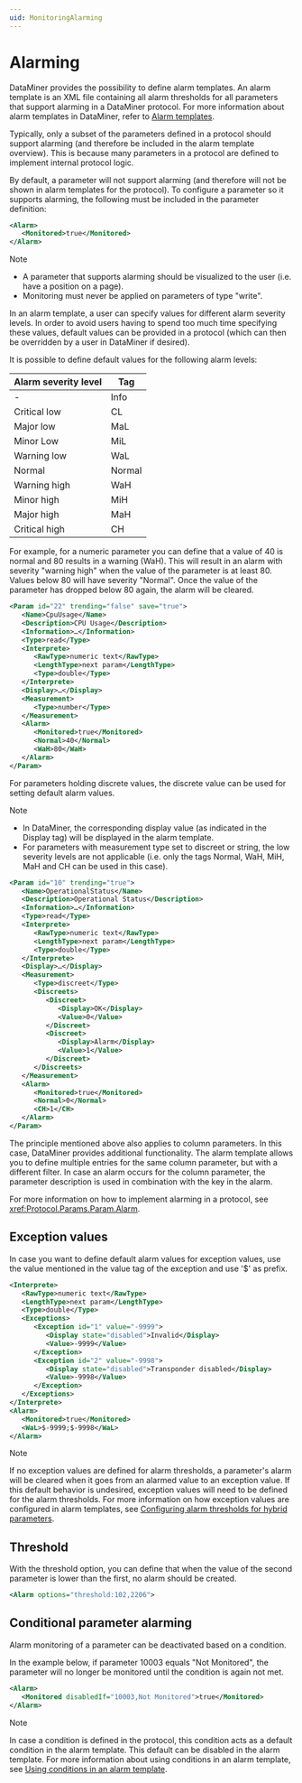 ```yaml
---
uid: MonitoringAlarming
---
```


# Alarming

DataMiner provides the possibility to define alarm templates. An alarm template is an XML file containing all alarm thresholds for all parameters that support alarming in a DataMiner protocol. For more information about alarm templates in DataMiner, refer to [Alarm templates](xref:About_alarm_templates).

Typically, only a subset of the parameters defined in a protocol should support alarming (and therefore be included in the alarm template overview). This is because many parameters in a protocol are defined to implement internal protocol logic.

By default, a parameter will not support alarming (and therefore will not be shown in alarm templates for the protocol). To configure a parameter so it supports alarming, the following must be included in the parameter definition:

```xml
<Alarm>
   <Monitored>true</Monitored>
</Alarm>
```

> [!NOTE]
>
> - A parameter that supports alarming should be visualized to the user (i.e. have a position on a page).
> - Monitoring must never be applied on parameters of type "write".

In an alarm template, a user can specify values for different alarm severity levels. In order to avoid users having to spend too much time specifying these values, default values can be provided in a protocol (which can then be overridden by a user in DataMiner if desired).

It is possible to define default values for the following alarm levels:

|Alarm severity level|Tag|
|--- |--- |
|-|Info|
|Critical low|CL|
|Major low|MaL|
|Minor Low|MiL|
|Warning low|WaL|
|Normal|Normal|
|Warning high|WaH|
|Minor high|MiH|
|Major high|MaH|
|Critical high|CH|

For example, for a numeric parameter you can define that a value of 40 is normal and 80 results in a warning (WaH). This will result in an alarm with severity "warning high" when the value of the parameter is at least 80. Values below 80 will have severity "Normal". Once the value of the parameter has dropped below 80 again, the alarm will be cleared.

```xml
<Param id="22" trending="false" save="true">
   <Name>CpuUsage</Name>
   <Description>CPU Usage</Description>
   <Information>…</Information>
   <Type>read</Type>
   <Interprete>
      <RawType>numeric text</RawType>
      <LengthType>next param</LengthType>
      <Type>double</Type>
   </Interprete>
   <Display>…</Display>
   <Measurement>
      <Type>number</Type>
   </Measurement>
   <Alarm>
      <Monitored>true</Monitored>
      <Normal>40</Normal>
      <WaH>80</WaH>
   </Alarm>
</Param>
```

For parameters holding discrete values, the discrete value can be used for setting default alarm values.

> [!NOTE]
>
> - In DataMiner, the corresponding display value (as indicated in the Display tag) will be displayed in the alarm template.
> - For parameters with measurement type set to discreet or string, the low severity levels are not applicable (i.e. only the tags Normal, WaH, MiH, MaH and CH can be used in this case).

```xml
<Param id="10" trending="true">
   <Name>OperationalStatus</Name>
   <Description>Operational Status</Description>
   <Information>…</Information>
   <Type>read</Type>
   <Interprete>
      <RawType>numeric text</RawType>
      <LengthType>next param</LengthType>
      <Type>double</Type>
   </Interprete>
   <Display>…</Display>
   <Measurement>
      <Type>discreet</Type>
      <Discreets>
         <Discreet>
            <Display>OK</Display>
            <Value>0</Value>
         </Discreet>
         <Discreet>
            <Display>Alarm</Display>
            <Value>1</Value>
         </Discreet>
      </Discreets>
   </Measurement>
   <Alarm>
      <Monitored>true</Monitored>
      <Normal>0</Normal>
      <CH>1</CH>
   </Alarm>
</Param>
```

The principle mentioned above also applies to column parameters. In this case, DataMiner provides additional functionality. The alarm template allows you to define multiple entries for the same column parameter, but with a different filter. In case an alarm occurs for the column parameter, the parameter description is used in combination with the key in the alarm.

For more information on how to implement alarming in a protocol, see <xref:Protocol.Params.Param.Alarm>.

## Exception values

In case you want to define default alarm values for exception values, use the value mentioned in the value tag of the exception and use '$' as prefix.

```xml
<Interprete>
   <RawType>numeric text</RawType>
   <LengthType>next param</LengthType>
   <Type>double</Type>
   <Exceptions>
      <Exception id="1" value="-9999">
         <Display state="disabled">Invalid</Display>
         <Value>-9999</Value>
      </Exception>
      <Exception id="2" value="-9998">
         <Display state="disabled">Transponder disabled</Display>
         <Value>-9998</Value>
      </Exception>
   </Exceptions>
</Interprete>
<Alarm>
   <Monitored>true</Monitored>
   <WaL>$-9999;$-9998</WaL>
</Alarm>
```

> [!NOTE]
> If no exception values are defined for alarm thresholds, a parameter's alarm will be cleared when it goes from an alarmed value to an exception value. If this default behavior is undesired, exception values will need to be defined for the alarm thresholds. For more information on how exception values are configured in alarm templates, see [Configuring alarm thresholds for hybrid parameters](xref:Configuring_normal_alarm_thresholds#configuring-alarm-thresholds-for-hybrid-parameters).

## Threshold

With the threshold option, you can define that when the value of the second parameter is lower than the first, no alarm should be created.

```xml
<Alarm options="threshold:102,2206">
```

## Conditional parameter alarming

Alarm monitoring of a parameter can be deactivated based on a condition.

In the example below, if parameter 10003 equals "Not Monitored", the parameter will no longer be monitored until the condition is again not met.

```xml
<Alarm>
   <Monitored disabledIf="10003,Not Monitored">true</Monitored>
</Alarm>
```

> [!NOTE]
> In case a condition is defined in the protocol, this condition acts as a default condition in the alarm template. This default can be disabled in the alarm template. For more information about using conditions in an alarm template, see [Using conditions in an alarm template](xref:Using_conditions_in_an_alarm_template).
